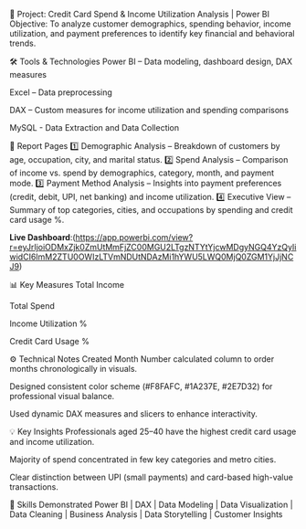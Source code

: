 🧾 Project: Credit Card Spend & Income Utilization Analysis | Power BI
Objective:
 To analyze customer demographics, spending behavior, income utilization, and payment preferences to identify key financial and behavioral trends.

🛠️ Tools & Technologies
Power BI – Data modeling, dashboard design, DAX measures

Excel – Data preprocessing

DAX – Custom measures for income utilization and spending comparisons

MySQL - Data Extraction  and Data Collection


📁 Report Pages
1️⃣ Demographic Analysis – Breakdown of customers by age, occupation, city, and marital status.
 2️⃣ Spend Analysis – Comparison of income vs. spend by demographics, category, month, and payment mode.
 3️⃣ Payment Method Analysis – Insights into payment preferences (credit, debit, UPI, net banking) and income utilization.
 4️⃣ Executive View – Summary of top categories, cities, and occupations by spending and credit card usage %.

 **Live Dashboard**:(https://app.powerbi.com/view?r=eyJrIjoiODMxZjk0ZmUtMmFjZC00MGU2LTgzNTYtYjcwMDgyNGQ4YzQyIiwidCI6ImM2ZTU0OWIzLTVmNDUtNDAzMi1hYWU5LWQ0MjQ0ZGM1YjJjNCJ9)

 

📊 Key Measures
Total Income

Total Spend

Income Utilization %

Credit Card Usage %


⚙️ Technical Notes
Created Month Number calculated column to order months chronologically in visuals.

Designed consistent color scheme (#F8FAFC, #1A237E, #2E7D32) for professional visual balance.

Used dynamic DAX measures and slicers to enhance interactivity.


💡 Key Insights
Professionals aged 25–40 have the highest credit card usage and income utilization.

Majority of spend concentrated in few key categories and metro cities.

Clear distinction between UPI (small payments) and card-based high-value transactions.


🧩 Skills Demonstrated
Power BI | DAX | Data Modeling | Data Visualization | Data Cleaning | Business Analysis | Data Storytelling | Customer Insights
